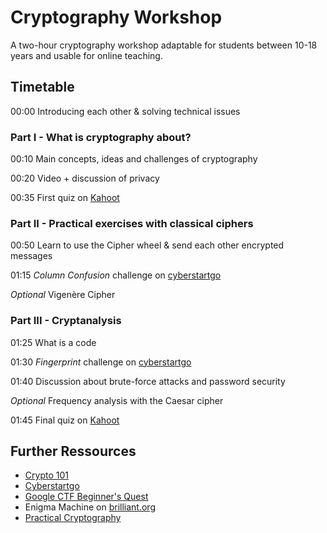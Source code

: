 # Cryptography Workshop
A two-hour cryptography workshop adaptable for students between 10-18 years and usable for online teaching.

## Timetable
00:00 Introducing each other & solving technical issues
### Part I - What is cryptography about?
00:10 Main concepts, ideas and challenges of cryptography

00:20 Video + discussion of privacy

00:35 First quiz on [Kahoot](https://create.kahoot.it/share/cryptography-i/3d21faeb-db61-48e4-8446-a0e20ce1813f)

### Part II - Practical exercises with classical ciphers
00:50 Learn to use the Cipher wheel & send each other encrypted messages

01:15 *Column Confusion* challenge on [cyberstartgo](https://go.joincyberstart.com/challenges/CR01)

*Optional* Vigenère Cipher

### Part III - Cryptanalysis
01:25 What is a code

01:30 *Fingerprint* challenge on [cyberstartgo](https://go.joincyberstart.com/challenges/CR02)

01:40 Discussion about brute-force attacks and password security

*Optional* Frequency analysis with the Caesar cipher

01:45 Final quiz on [Kahoot](https://create.kahoot.it/share/cryptography-ii/27b08e85-d032-4a2b-a966-d40c1878077d)


## Further Ressources
- [Crypto 101](https://www.crypto101.io/)
- [Cyberstartgo](https://go.joincyberstart.com/)
- [Google CTF Beginner's Quest](https://capturetheflag.withgoogle.com/#beginners/)
- Enigma Machine on [brilliant.org](https://brilliant.org/wiki/enigma-machine/)
- [Practical Cryptography](http://www.practicalcryptography.com/)
